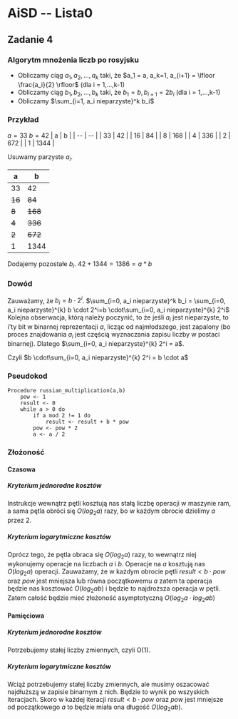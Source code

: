 # AiSD -- Lista0

## Zadanie 4

### Algorytm mnożenia liczb po rosyjsku

* Obliczamy ciąg $a_1, a_2, ..., a_k$ taki, że $a_1 = a, a_k=1, a_{i+1} = \lfloor \frac{a_i}{2} \rfloor$ (dla i = 1,...,k-1)
* Obliczamy ciąg $b_1, b_2, ..., b_k$ taki, że $b_1= b, b_{i+1} = 2b_i$ (dla i = 1,...,k-1)
* Obliczamy $\sum_{i=1, a_i nieparzyste}^k b_i$

### Przykład

$a=33$ 
$b=42$
| a  | b  |
| -- | -- |
| 33 | 42 |
| 16 | 84 |
| 8  | 168 |
| 4  | 336 |
| 2  | 672 |
| 1  | 1344 |

Usuwamy parzyste $a_i$.

| a  | b  |
| -- | -- |
| 33 | 42 |
| ~~16~~ | ~~84~~ |
| ~~8~~  | ~~168~~ |
| ~~4~~  | ~~336~~ |
| ~~2~~  | ~~672~~ |
| 1  | 1344 |

Dodajemy pozostałe $b_i$. $42 + 1344 = 1386 = a * b$

### Dowód

Zauważamy, że $b_i = b \cdot 2^i$.
$\sum_{i=0, a_i nieparzyste}^k b_i = \sum_{i=0, a_i nieparzyste}^{k} b \cdot 2^i=b \cdot\sum_{i=0, a_i nieparzyste}^{k} 2^i$
Kolejna obserwacja, którą należy poczynić, to że jeśli $a_i$ jest nieparzyste, to i'ty bit w binarnej reprezentacji $a$, licząc od najmłodszego, jest zapalony (bo proces znajdowania $a_i$ jest częścią wyznaczania zapisu liczby w postaci binarnej). Dlatego $\sum_{i=0, a_i nieparzyste}^{k} 2^i = a$.

Czyli $b \cdot\sum_{i=0, a_i nieparzyste}^{k} 2^i = b \cdot a$

### Pseudokod

```dupa=
Procedure russian_multiplication(a,b)
    pow <- 1
    result <- 0
    while a > 0 do
        if a mod 2 != 1 do
            result <- result + b * pow
        pow <- pow * 2
        a <- a / 2
```

### Złożoność


#### Czasowa

##### Kryterium jednorodne kosztów

Instrukcje wewnątrz pętli kosztują nas stałą liczbę operacji w maszynie ram, a sama pętla obróci się $O(log_2{a})$ razy, bo w każdym obrocie dzielimy $a$ przez $2$.

##### Kryterium logarytmiczne kosztów

Oprócz tego, że pętla obraca się $O(log_2{a})$ razy, to wewnątrz niej wykonujemy operacje na liczbach $a$ i $b$. Operacje na $a$ kosztują nas $O(log_2{a})$ operacji. Zauważamy, że w każdym obrocie pętli $result < b \cdot pow$ oraz $pow$ jest mniejsza lub równa początkowemu $a$ zatem ta operacja będzie nas kosztować $O(log_2{ab})$ i będzie to najdroższa operacja w pętli. Zatem całość będzie mieć złożoność asymptotyczną $O(log_2{a} \cdot log_2{ab})$

#### Pamięciowa

##### Kryterium jednorodne kosztów

Potrzebujemy stałej liczby zmiennych, czyli O(1).

##### Kryterium logarytmiczne kosztów

Wciąż potrzebujemy stałej liczby zmiennych, ale musimy oszacować najdłuższą w zapisie binarnym z nich. Będzie to wynik po wszyskich iteracjach. Skoro w każdej iteracji $result  < b \cdot pow$ oraz $pow$ jest mniejsze od początkowego $a$ to będzie miała ona długość $O(log_2{ab})$.